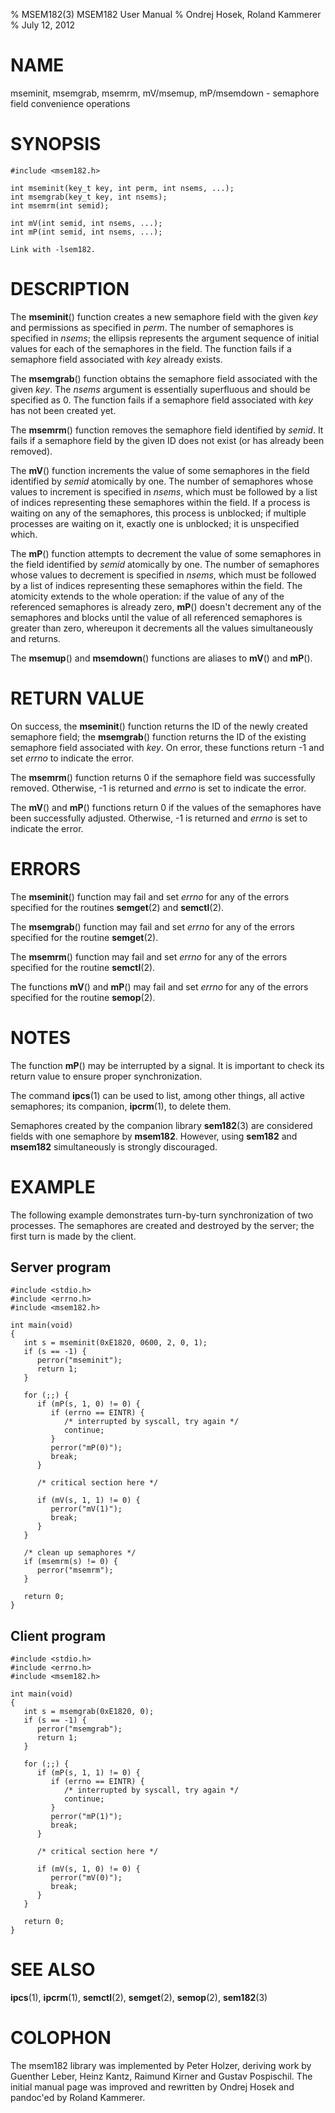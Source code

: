 % MSEM182(3) MSEM182 User Manual
% Ondrej Hosek, Roland Kammerer
% July 12, 2012

# NAME

mseminit, msemgrab, msemrm, mV/msemup, mP/msemdown - semaphore field convenience operations

# SYNOPSIS
    #include <msem182.h>

    int mseminit(key_t key, int perm, int nsems, ...);
    int msemgrab(key_t key, int nsems);
    int msemrm(int semid);
    
    int mV(int semid, int nsems, ...);
    int mP(int semid, int nsems, ...);
    
    Link with -lsem182.

# DESCRIPTION

The **mseminit**() function creates a new semaphore field with the given *key* and
permissions as specified in *perm*. The number of semaphores is specified in
*nsems*; the ellipsis represents the argument sequence of initial values for each
of the semaphores in the field. The function fails if a semaphore field
associated with *key* already exists.

The **msemgrab**() function obtains the semaphore field associated with the
given *key*. The *nsems* argument is essentially superfluous and should be
specified as 0. The function fails if a semaphore field associated with *key* has
not been created yet.

The **msemrm**() function removes the semaphore field identified by *semid*. It
fails if a semaphore field by the given ID does not exist (or has already been
removed).

The **mV**() function increments the value of some semaphores in the field
identified by *semid* atomically by one. The number of semaphores whose values
to increment is specified in *nsems*, which must be followed by a list of indices
representing these semaphores within the field. If a process is waiting on any
of the semaphores, this process is unblocked; if multiple processes are
waiting on it, exactly one is unblocked; it is unspecified which.

The **mP**() function attempts to decrement the value of some semaphores in the
field identified by *semid* atomically by one. The number of semaphores whose
values to decrement is specified in *nsems*, which must be followed by a list
of indices representing these semaphores within the field. The atomicity
extends to the whole operation: if the value of any of the referenced
semaphores is already zero, **mP**() doesn't decrement any of the semaphores and
blocks until the value of all referenced semaphores is greater than zero,
whereupon it decrements all the values simultaneously and returns.

The **msemup**() and **msemdown**() functions are aliases to **mV**() and **mP**().

# RETURN VALUE

On success, the **mseminit**() function returns the ID of the newly created
semaphore field; the **msemgrab**() function returns the ID of the existing
semaphore field associated with *key*. On error, these functions return -1 and
set *errno* to indicate the error.

The **msemrm**() function returns 0 if the semaphore field was successfully
removed. Otherwise, -1 is returned and *errno* is set to indicate the error.

The **mV**() and **mP**() functions return 0 if the values of the semaphores have been
successfully adjusted. Otherwise, -1 is returned and *errno* is set to indicate
the error.

# ERRORS

The **mseminit**() function may fail and set *errno* for any of the errors specified
for the routines **semget**(2) and **semctl**(2).

The **msemgrab**() function may fail and set *errno* for any of the errors specified
for the routine **semget**(2).

The **msemrm**() function may fail and set *errno* for any of the errors specified
for the routine **semctl**(2).

The functions **mV**() and **mP**() may fail and set *errno* for any of the
errors specified for the routine **semop**(2).

# NOTES

The function **mP**() may be interrupted by a signal. It is important to check its
return value to ensure proper synchronization.

The command **ipcs**(1) can be used to list, among other things, all active
semaphores; its companion, **ipcrm**(1), to delete them.

Semaphores created by the companion library **sem182**(3) are considered fields
with one semaphore by **msem182**. However, using **sem182** and **msem182**
simultaneously is strongly discouraged.


# EXAMPLE
The following example demonstrates turn-by-turn synchronization of two
processes. The semaphores are created and destroyed by the server; the first
turn is made by the client.

## Server program

    #include <stdio.h>
    #include <errno.h>
    #include <msem182.h>
    
    int main(void)
    {
       int s = mseminit(0xE1820, 0600, 2, 0, 1);
       if (s == -1) {
          perror("mseminit");
          return 1;
       }
    
       for (;;) {
          if (mP(s, 1, 0) != 0) {
             if (errno == EINTR) {
                /* interrupted by syscall, try again */
                continue;
             }
             perror("mP(0)");
             break;
          }
    
          /* critical section here */
    
          if (mV(s, 1, 1) != 0) {
             perror("mV(1)");
             break;
          }
       }
    
       /* clean up semaphores */
       if (msemrm(s) != 0) {
          perror("msemrm");
       }
    
       return 0;
    }


## Client program

    #include <stdio.h>
    #include <errno.h>
    #include <msem182.h>
    
    int main(void)
    {
       int s = msemgrab(0xE1820, 0);
       if (s == -1) {
          perror("msemgrab");
          return 1;
       }
    
       for (;;) {
          if (mP(s, 1, 1) != 0) {
             if (errno == EINTR) {
                /* interrupted by syscall, try again */
                continue;
             }
             perror("mP(1)");
             break;
          }
    
          /* critical section here */
    
          if (mV(s, 1, 0) != 0) {
             perror("mV(0)");
             break;
          }
       }
    
       return 0;
    }

# SEE ALSO

**ipcs**(1), **ipcrm**(1), **semctl**(2), **semget**(2), **semop**(2), **sem182**(3)

# COLOPHON

The  msem182  library  was implemented by Peter Holzer, deriving work by
Guenther Leber, Heinz Kantz, Raimund Kirner and Gustav Pospischil.  The initial
manual page was improved and rewritten by Ondrej Hosek and pandoc'ed by Roland
Kammerer.
